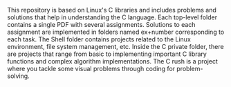 This repository is based on Linux's C libraries and includes problems and solutions
that help in understanding the C language. 
Each top-level folder contains a single PDF with several assignments. 
Solutions to each assignment are implemented in folders named ex+number corresponding to each task. 
The Shell folder contains projects related to the Linux environment, file system management, etc. 
Inside the C private folder, there are projects that range from 
basic to implementing important C library functions and complex algorithm implementations.
The C rush is a project where you tackle some visual problems through coding for problem-solving.
